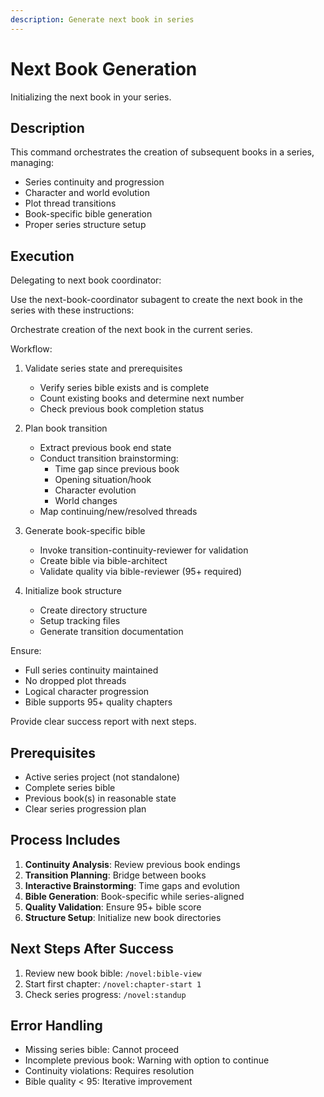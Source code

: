 ```yaml
---
description: Generate next book in series
---
```


# Next Book Generation

Initializing the next book in your series.

## Description

This command orchestrates the creation of subsequent books in a series, managing:

- Series continuity and progression
- Character and world evolution
- Plot thread transitions
- Book-specific bible generation
- Proper series structure setup

## Execution

Delegating to next book coordinator:

Use the next-book-coordinator subagent to create the next book in the series with these instructions:

Orchestrate creation of the next book in the current series.

Workflow:
1. Validate series state and prerequisites
   - Verify series bible exists and is complete
   - Count existing books and determine next number
   - Check previous book completion status

2. Plan book transition
   - Extract previous book end state
   - Conduct transition brainstorming:
     * Time gap since previous book
     * Opening situation/hook
     * Character evolution
     * World changes
   - Map continuing/new/resolved threads

3. Generate book-specific bible
   - Invoke transition-continuity-reviewer for validation
   - Create bible via bible-architect
   - Validate quality via bible-reviewer (95+ required)

4. Initialize book structure
   - Create directory structure
   - Setup tracking files
   - Generate transition documentation

Ensure:
- Full series continuity maintained
- No dropped plot threads
- Logical character progression
- Bible supports 95+ quality chapters

Provide clear success report with next steps.

## Prerequisites

- Active series project (not standalone)
- Complete series bible
- Previous book(s) in reasonable state
- Clear series progression plan

## Process Includes

1. **Continuity Analysis**: Review previous book endings
2. **Transition Planning**: Bridge between books
3. **Interactive Brainstorming**: Time gaps and evolution
4. **Bible Generation**: Book-specific while series-aligned
5. **Quality Validation**: Ensure 95+ bible score
6. **Structure Setup**: Initialize new book directories

## Next Steps After Success

1. Review new book bible: `/novel:bible-view`
2. Start first chapter: `/novel:chapter-start 1`
3. Check series progress: `/novel:standup`

## Error Handling

- Missing series bible: Cannot proceed
- Incomplete previous book: Warning with option to continue
- Continuity violations: Requires resolution
- Bible quality < 95: Iterative improvement